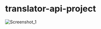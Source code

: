 # translator-api-project
![Screenshot_1](https://github.com/Hakanlsk/translator-api-project/assets/123507532/732f04bf-56bc-4431-ad6e-9602c2f4984d)
